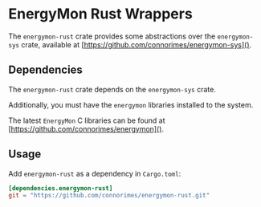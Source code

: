 # EnergyMon Rust Wrappers

The `energymon-rust` crate provides some abstractions over the `energymon-sys`
crate, available at
[https://github.com/connorimes/energymon-sys]().

## Dependencies

The `energymon-rust` crate depends on the `energymon-sys` crate.

Additionally, you must have the `energymon` libraries installed to the system.

The latest `EnergyMon` C libraries can be found at
[https://github.com/connorimes/energymon]().

## Usage
Add `energymon-rust` as a dependency in `Cargo.toml`:

```toml
[dependencies.energymon-rust]
git = "https://github.com/connorimes/energymon-rust.git"
```
